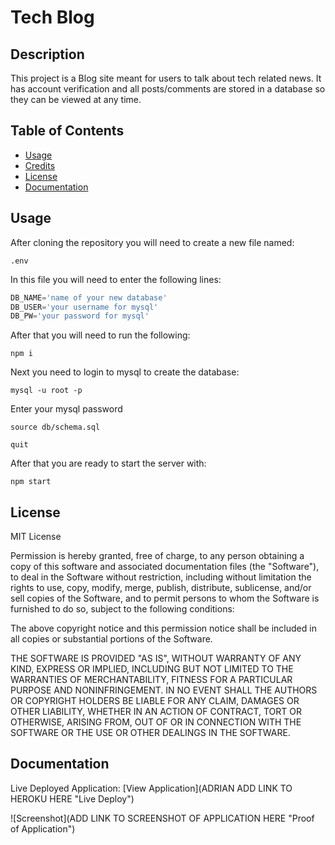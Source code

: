 # Tech Blog

## Description 

This project is a Blog site meant for users to talk about tech related news. It has account verification and all posts/comments are stored in a database so they can be viewed at any time.

## Table of Contents 

* [Usage](#usage)
* [Credits](#credits)
* [License](#license)
* [Documentation](#documentation)

## Usage 

After cloning the repository you will need to create a new file named:

`.env`

In this file you will need to enter the following lines:

```js script
DB_NAME='name of your new database'
DB_USER='your username for mysql'
DB_PW='your password for mysql'
```

After that you will need to run the following:
  
`npm i`

Next you need to login to mysql to create the database:

`mysql -u root -p`

Enter your mysql password

`source db/schema.sql`

`quit`   

After that you are ready to start the server with:

`npm start`


## License

MIT License

Permission is hereby granted, free of charge, to any person obtaining a copy
of this software and associated documentation files (the "Software"), to deal
in the Software without restriction, including without limitation the rights
to use, copy, modify, merge, publish, distribute, sublicense, and/or sell
copies of the Software, and to permit persons to whom the Software is
furnished to do so, subject to the following conditions:

The above copyright notice and this permission notice shall be included in all
copies or substantial portions of the Software.

THE SOFTWARE IS PROVIDED "AS IS", WITHOUT WARRANTY OF ANY KIND, EXPRESS OR
IMPLIED, INCLUDING BUT NOT LIMITED TO THE WARRANTIES OF MERCHANTABILITY,
FITNESS FOR A PARTICULAR PURPOSE AND NONINFRINGEMENT. IN NO EVENT SHALL THE
AUTHORS OR COPYRIGHT HOLDERS BE LIABLE FOR ANY CLAIM, DAMAGES OR OTHER
LIABILITY, WHETHER IN AN ACTION OF CONTRACT, TORT OR OTHERWISE, ARISING FROM,
OUT OF OR IN CONNECTION WITH THE SOFTWARE OR THE USE OR OTHER DEALINGS IN THE
SOFTWARE.

## Documentation

Live Deployed Application: [View Application](ADRIAN ADD LINK TO HEROKU HERE "Live Deploy")      

![Screenshot](ADD LINK TO SCREENSHOT OF APPLICATION HERE "Proof of Application")      
